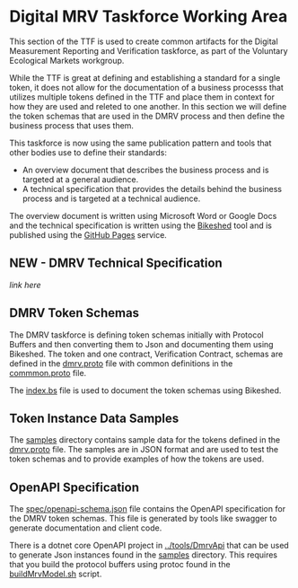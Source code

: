 # Digital MRV Taskforce Working Area

This section of the TTF is used to create common artifacts for the Digital Measurement Reporting and Verification taskforce, as part of the Voluntary Ecological Markets workgroup.

While the TTF is great at defining and establishing a standard for a single token, it does not allow for the documentation of a business processs that utilizes multiple tokens defined in the TTF and
place them in context for how they are used and releted to one another. In this section we will define the token schemas that are used in the DMRV process and then define the business process that uses them.

This taskforce is now using the same publication pattern and tools that other bodies use to define their standards:

- An overview document that describes the business process and is targeted at a general audience.
- A technical specification that provides the details behind the business process and is targeted at a technical audience.

The overview document is written using Microsoft Word or Google Docs and the technical specification is written using the [Bikeshed](https://tabatkins.github.io/bikeshed/) tool and is published using the [GitHub Pages](https://pages.github.com/) service.

## NEW - DMRV Technical Specification

*link here*

## DMRV Token Schemas

The DMRV taskforce is defining token schemas initially with Protocol Buffers and then converting them to Json and documenting them using Bikeshed.  The token and one contract, Verification Contract, schemas are defined in
the [dmrv.proto](dmrv.proto) file with common definitions in the [commmon.proto](sustainability/common.proto) file.

The [index.bs](spec/index.bs) file is used to document the token schemas using Bikeshed.

## Token Instance Data Samples

The [samples](spec/samples) directory contains sample data for the tokens defined in the [dmrv.proto](dmrv.proto) file.  The samples are in JSON format and are used to test the token schemas and to provide examples of how the tokens are used.

## OpenAPI Specification

The [spec/openapi-schema.json](spec/openapi-schema.json) file contains the OpenAPI specification for the DMRV token schemas. This file is generated by tools like swagger to generate documentation and client code.

There is a dotnet core OpenAPI project in [../tools/DmrvApi](../tools/DmrvApi) that can be used to generate Json instances found in the [samples](samples) directory.  This requires that you build the protocol buffers using protoc found in the [buildMrvModel.sh](buildMrvModel.sh) script.
